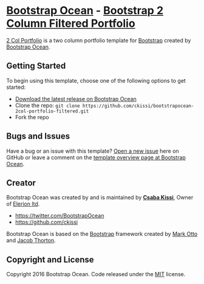 # [Bootstrap Ocean](http://www.bootstrapocean.com/) - [Bootstrap 2 Column Filtered Portfolio](http://www.bootstrapocean.com/theme/preview/bootstrapocean-2col-portfolio-filtered/)

[2 Col Portfolio](http://www.bootstrapocean.com/theme/preview/bootstrapocean-2col-portfolio-filtered/) is a two column portfolio template for [Bootstrap](http://www.bootstrapocean.com/) created by [Bootstrap Ocean](http://www.bootstrapocean.com/).

## Getting Started

To begin using this template, choose one of the following options to get started:
* [Download the latest release on Bootstrap Ocean](http://www.bootstrapocean.com/theme/bootstrapocean-2col-portfolio-filtered/)
* Clone the repo: `git clone https://github.com/ckissi/bootstrapocean-2col-portfolio-filtered.git`
* Fork the repo

## Bugs and Issues

Have a bug or an issue with this template? [Open a new issue](https://github.com/ckissi/bootstrapocean-2col-portfolio-filtered/issues) here on GitHub or leave a comment on the [template overview page at Bootstrap Ocean](http://www.bootstrapocean.com/theme/preview/bootstrapocean-2col-portfolio-filtered/).

## Creator

Bootstrap Ocean was created by and is maintained by **[Csaba Kissi](http://www.elerion.com/)**, Owner of [Elerion ltd](http://www.elerion.com/).

* https://twitter.com/BootstrapOcean
* https://github.com/ckissi

Bootstrap Ocean is based on the [Bootstrap](http://getbootstrap.com/) framework created by [Mark Otto](https://twitter.com/mdo) and [Jacob Thorton](https://twitter.com/fat).

## Copyright and License

Copyright 2016 Bootstrap Ocean. Code released under the [MIT](https://github.com/ckissi/bootstrapocean-2col-portfolio-filtered/LICENSE) license.